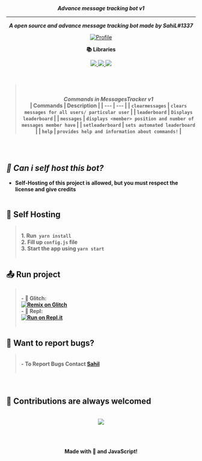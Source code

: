 <div align="center">
<strong> <i>Advance message tracking bot v1</i></strong>

  <hr>

<!-- Small description -->

<strong> <i>A open source and advance message tracking bot made by SahiL#1337

</i></strong>

<!-- Contacts & Profile -->

[![Profile](https://discord.c99.nl/widget/theme-4/533955330829451275.png)](https://discord.com/users/533955330829451275)

<!-- Libraries used -->

<strong> 📚 Libraries </strong>

<a href ="http://discord.js.org"><img src = "https://img.shields.io/badge/discord.js-stable-blue.svg?noavatar=true?style=plastic&maxAge=300">
<a href ="https://mongoosejs.com/"><img src = "https://img.shields.io/badge/mongoose-12.5.3-blue?noavatar=true?style=plastic&maxAge=300">
<a href ="https://www.npmjs.com/package/chalk"><img src = "https://img.shields.io/badge/chalk-4.1.1-blue?noavatar=true?style=plastic&maxAge=300">
</a>

<br>

</div>

<center>

><br><center><strong><i>Commands in MessagesTracker v1</i></center>
>| Commands  | Description | 
>| --- | --- |
>| `clearmessages`  | `clears messages for all users/ particular user`  |
>| `leaderboard`  | `Displays leaderboard`  |
>| `messages` | `displays <member> position and number of messages member have`  |
>| `setleaderboard` | `sets automated leaderboard` |
>| `help` | `provides help and information about commands!` |</strong>
> <br>
</center>

<br>
<br>

## <strong> <i>📩 Can i self host this bot? </i>

- Self-Hosting of this project is allowed, but you must respect the license and give credits</strong>
  <br><br>

## <strong>📌 Self Hosting <strong>

> <br><strong>1. Run &#8206; `yarn install`<br> 2. Fill up `config.js` file <br> 3. Start the app using `yarn start` </strong><br><br>

## <strong> 📤 Run project </strong>

> <br> - 📑 Glitch: <br>[![Remix on Glitch](https://cdn.glitch.com/2703baf2-b643-4da7-ab91-7ee2a2d00b5b%2Fremix-button.svg)](https://glitch.com/edit/#!/import/github/HELLMAKER0001/MessagesTracker)
> <br>- 📑 Repl: <br>[![Run on Repl.it](https://repl.it/badge/github/HELLMAKER0001/Alt-Detector)](https://repl.it/github/HELLMAKER0001/MessagesTracker)
<br><br>



## <strong> 🐛 Want to report bugs? </strong>

> <br>- **To Report Bugs Contact** [**Sahil**](https://discord.com/users/533955330829451275)<br><br>

<br>

## <strong> 💖 Contributions are always welcomed </strong>

<center>
<br>
<a href="https://github.com/HELLMAKER0001/Alt-Detector/graphs/contributors">
  <img src="https://contributors-img.web.app/image?repo=HELLMAKER0001/MessagesTracker" />
</a>

<br><br>

Made with 💖 and JavaScript!

</center>
